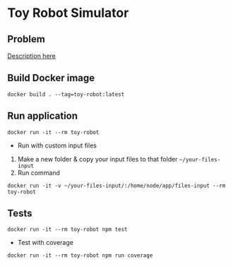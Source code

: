 # Toy Robot Simulator

## Problem
[Description here](PROBLEM.md)

## Build Docker image
~~~
docker build . --tag=toy-robot:latest
~~~

## Run application
~~~
docker run -it --rm toy-robot
~~~
- Run with custom input files
1. Make a new folder & copy your input files to that folder `~/your-files-input`
2. Run command
~~~
docker run -it -v ~/your-files-input/:/home/node/app/files-input --rm toy-robot
~~~


## Tests
~~~
docker run -it --rm toy-robot npm test
~~~
- Test with coverage
~~~
docker run -it --rm toy-robot npm run coverage
~~~
